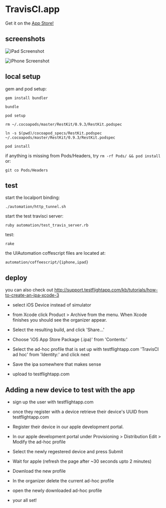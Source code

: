 TravisCI.app
============

Get it on the [App Store!](http://itunes.apple.com/us/app/travisci/id496877270)

screenshots
-----------

![iPad Screenshot](https://raw.github.com/bendyworks/TravisCI.app/master/doc/iPad_screenshot.png)

![iPhone Screenshot](https://raw.github.com/bendyworks/TravisCI.app/master/doc/iPhone_screenshot.png)


local setup
-----------

gem and pod setup:

`gem install bundler`

`bundle`

`pod setup`

`rm ~/.cocoapods/master/RestKit/0.9.3/RestKit.podspec`

`ln -s $(pwd)/cocoapod_specs/RestKit.podspec ~/.cocoapods/master/RestKit/0.9.3/RestKit.podspec`

`pod install`

if anything is missing from Pods/Headers, try `rm -rf Pods/ && pod install` or:

`git co Pods/Headers`

test
----

start the localport binding:

`./automation/http_tunnel.sh`

start the test travisci server:

`ruby automation/test_travis_server.rb`

test:

`rake`

the UIAutomation coffescript files are located at:

`automation/coffeescript/{iphone,ipad}`

deploy
---------

you can also check out http://support.testflightapp.com/kb/tutorials/how-to-create-an-ipa-xcode-3

* select iOS Device instead of simulator

* from Xcode click Product > Archive from the menu. When Xcode finishes you should see the organizer appear.

* Select the resulting build, and click 'Share...'

* Choose 'iOS App Store Package (.ipa)' from 'Contents:'

* Select the ad-hoc profile that is set up with testflightapp.com 'TravisCI ad hoc' from 'Identity:' and click next

* Save the ipa somewhere that makes sense

* upload to testflightapp.com


Adding a new device to test with the app
----------------------------------------

* sign up the user with testflightapp.com

* once they register with a device retrieve their device's UUID from testflightapp.com

* Register their device in our apple development portal.

* In our apple development portal under Provisioning > Distribution Edit > Modify the ad-hoc profile

* Select the newly regestered device and press Submit

* Wait for apple (refresh the page after ~30 seconds upto 2 minutes)

* Download the new profile

* In the organizer delete the current ad-hoc profile

* open the newly downloaded ad-hoc profile

* your all set!
